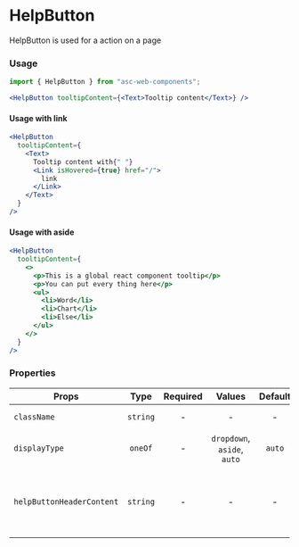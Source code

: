 # HelpButton

HelpButton is used for a action on a page

### Usage

```js
import { HelpButton } from "asc-web-components";
```

```jsx
<HelpButton tooltipContent={<Text>Tooltip content</Text>} />
```

#### Usage with link

```jsx
<HelpButton
  tooltipContent={
    <Text>
      Tooltip content with{" "}
      <Link isHovered={true} href="/">
        link
      </Link>
    </Text>
  }
/>
```

#### Usage with aside

```jsx
<HelpButton
  tooltipContent={
    <>
      <p>This is a global react component tooltip</p>
      <p>You can put every thing here</p>
      <ul>
        <li>Word</li>
        <li>Chart</li>
        <li>Else</li>
      </ul>
    </>
  }
/>
```

### Properties

| Props                     |       Type        | Required |              Values              | Default | Description                                      |
| ------------------------- | :---------------: | :------: | :------------------------------: | :-----: | ------------------------------------------------ |
| `className`               |     `string`      |    -     |                -                 |    -    | Accepts class                                    |
| `displayType`             |      `oneOf`      |    -     |   `dropdown`, `aside`, `auto`    | `auto`  | Tooltip display type                             |
| `helpButtonHeaderContent` |     `string`      |    -     |                -                 |    -    | Tooltip header content (tooltip opened in aside) || `id`                      |     `string`      |    -     |                -                 |    -    | Accepts id                                       |
